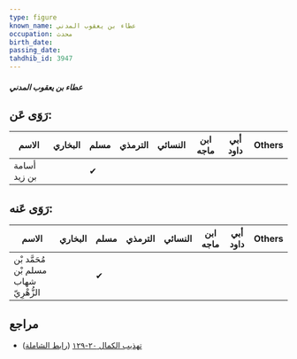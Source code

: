 ```yaml
---
type: figure
known_name: عطاء بن يعقوب المدني
occupation: محدث
birth_date:
passing_date:
tahdhib_id: 3947
---
```

##### عطاء بن يعقوب المدني

## رَوَى عَن:
| الاسم        | البخاري | مسلم | الترمذي | النسائي | ابن ماجه | أبي داود | Others |
| ------------ | ------- | ---- | ------- | ------- | -------- | -------- | ------ |
| أسامة بن زيد |         | ✔    |         |         |          |          |        |
## رَوَى عَنه:
| الاسم                                  | البخاري | مسلم | الترمذي | النسائي | ابن ماجه | أبي داود | Others |
| -------------------------------------- | ------- | ---- | ------- | ------- | -------- | -------- | ------ |
| مُحَمَّد بْن مسلم بْن شهاب الزُّهْرِيّ |         | ✔    |         |         |          |          |        |
## مراجع
- [تهذيب الكمال ٢٠-١٢٩](obsidian://open?vault=Tahdhib-al-Kamal&file=Figures/٣٩٤٧-عطاء%20بن%20يعقوب%20المدني) ([رابط الشاملة](https://shamela.ws/book/3722/10259))